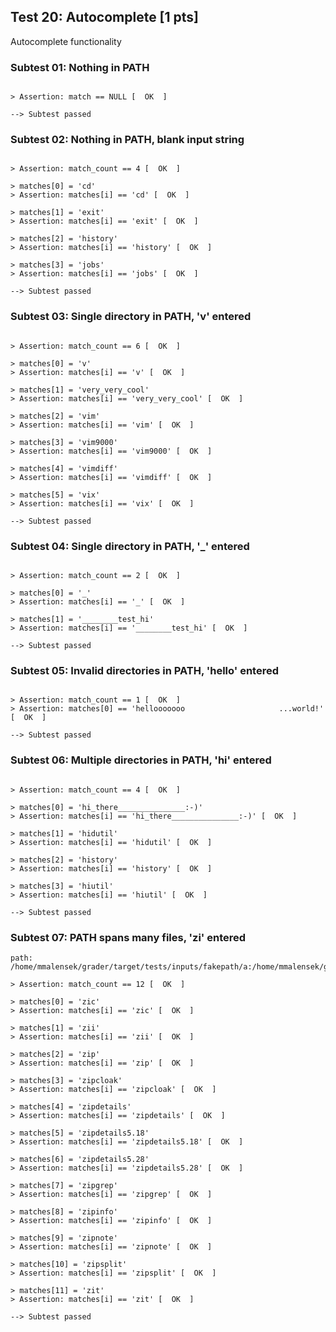 ## Test 20: Autocomplete [1 pts]

Autocomplete functionality

### Subtest 01: Nothing in PATH
```

> Assertion: match == NULL [  OK  ]

--> Subtest passed
```

### Subtest 02: Nothing in PATH, blank input string
```

> Assertion: match_count == 4 [  OK  ]

> matches[0] = 'cd'
> Assertion: matches[i] == 'cd' [  OK  ]

> matches[1] = 'exit'
> Assertion: matches[i] == 'exit' [  OK  ]

> matches[2] = 'history'
> Assertion: matches[i] == 'history' [  OK  ]

> matches[3] = 'jobs'
> Assertion: matches[i] == 'jobs' [  OK  ]

--> Subtest passed
```

### Subtest 03: Single directory in PATH, 'v' entered
```

> Assertion: match_count == 6 [  OK  ]

> matches[0] = 'v'
> Assertion: matches[i] == 'v' [  OK  ]

> matches[1] = 'very_very_cool'
> Assertion: matches[i] == 'very_very_cool' [  OK  ]

> matches[2] = 'vim'
> Assertion: matches[i] == 'vim' [  OK  ]

> matches[3] = 'vim9000'
> Assertion: matches[i] == 'vim9000' [  OK  ]

> matches[4] = 'vimdiff'
> Assertion: matches[i] == 'vimdiff' [  OK  ]

> matches[5] = 'vix'
> Assertion: matches[i] == 'vix' [  OK  ]

--> Subtest passed
```

### Subtest 04: Single directory in PATH, '_' entered
```

> Assertion: match_count == 2 [  OK  ]

> matches[0] = '_'
> Assertion: matches[i] == '_' [  OK  ]

> matches[1] = '________test_hi'
> Assertion: matches[i] == '________test_hi' [  OK  ]

--> Subtest passed
```

### Subtest 05: Invalid directories in PATH, 'hello' entered
```

> Assertion: match_count == 1 [  OK  ]
> Assertion: matches[0] == 'hellooooooo                     ...world!' [  OK  ]

--> Subtest passed
```

### Subtest 06: Multiple directories in PATH, 'hi' entered
```

> Assertion: match_count == 4 [  OK  ]

> matches[0] = 'hi_there_______________:-)'
> Assertion: matches[i] == 'hi_there_______________:-)' [  OK  ]

> matches[1] = 'hidutil'
> Assertion: matches[i] == 'hidutil' [  OK  ]

> matches[2] = 'history'
> Assertion: matches[i] == 'history' [  OK  ]

> matches[3] = 'hiutil'
> Assertion: matches[i] == 'hiutil' [  OK  ]

--> Subtest passed
```

### Subtest 07: PATH spans many files, 'zi' entered
```
path: /home/mmalensek/grader/target/tests/inputs/fakepath/a:/home/mmalensek/grader/target/tests/inputs/fakepath/b:/home/mmalensek/grader/target/tests/inputs/fakepath/c:/home/mmalensek/grader/target/tests/inputs/fakepath/d

> Assertion: match_count == 12 [  OK  ]

> matches[0] = 'zic'
> Assertion: matches[i] == 'zic' [  OK  ]

> matches[1] = 'zii'
> Assertion: matches[i] == 'zii' [  OK  ]

> matches[2] = 'zip'
> Assertion: matches[i] == 'zip' [  OK  ]

> matches[3] = 'zipcloak'
> Assertion: matches[i] == 'zipcloak' [  OK  ]

> matches[4] = 'zipdetails'
> Assertion: matches[i] == 'zipdetails' [  OK  ]

> matches[5] = 'zipdetails5.18'
> Assertion: matches[i] == 'zipdetails5.18' [  OK  ]

> matches[6] = 'zipdetails5.28'
> Assertion: matches[i] == 'zipdetails5.28' [  OK  ]

> matches[7] = 'zipgrep'
> Assertion: matches[i] == 'zipgrep' [  OK  ]

> matches[8] = 'zipinfo'
> Assertion: matches[i] == 'zipinfo' [  OK  ]

> matches[9] = 'zipnote'
> Assertion: matches[i] == 'zipnote' [  OK  ]

> matches[10] = 'zipsplit'
> Assertion: matches[i] == 'zipsplit' [  OK  ]

> matches[11] = 'zit'
> Assertion: matches[i] == 'zit' [  OK  ]

--> Subtest passed
```

